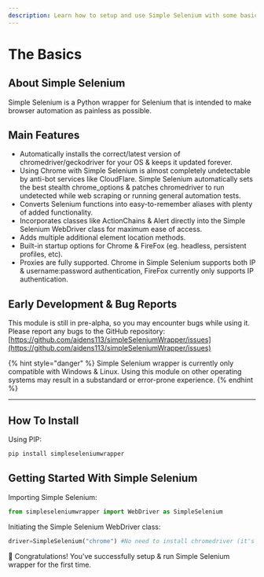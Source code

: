```yaml
---
description: Learn how to setup and use Simple Selenium with some basic examples
---
```


# The Basics

## About Simple Selenium

Simple Selenium is a Python wrapper for Selenium that is intended to make browser automation as painless as possible. &#x20;

## Main Features

* Automatically installs the correct/latest version of chromedriver/geckodriver for your OS & keeps it updated forever.
* Using Chrome with Simple Selenium is almost completely undetectable by anti-bot services like CloudFlare. Simple Selenium automatically sets the best stealth chrome\_options & patches chromedriver to run undetected while web scraping or running general automation tests.
* Converts Selenium functions into easy-to-remember aliases with plenty of added functionality.
* Incorporates classes like ActionChains & Alert directly into the Simple Selenium WebDriver class for maximum ease of access.
* Adds multiple additional element location methods.
* Built-in startup options for Chrome & FireFox (eg. headless, persistent profiles, etc).
* Proxies are fully supported. Chrome in Simple Selenium supports both IP & username:password authentication, FireFox currently only supports IP authentication.

## Early Development & Bug Reports

This module is still in pre-alpha, so you may encounter bugs while using it. Please report any bugs to the GitHub repository: [https://github.com/aidens113/simpleSeleniumWrapper/issues](https://github.com/aidens113/simpleSeleniumWrapper/issues)

{% hint style="danger" %}
Simple Selenium wrapper is currently only compatible with Windows & Linux. Using this module on other operating systems may result in a substandard or error-prone experience.&#x20;
{% endhint %}

***

## How To Install

Using PIP:

```bash
pip install simpleseleniumwrapper
```

## Getting Started With Simple Selenium

Importing Simple Selenium:

```python
from simpleseleniumwrapper import WebDriver as SimpleSelenium
```

Initiating the Simple Selenium WebDriver class:

```python
driver=SimpleSelenium("chrome") #No need to install chromedriver (it's done automatically by Simple Selenium)
```

🎉 Congratulations! You've successfully setup & run Simple Selenium wrapper for the first time.
